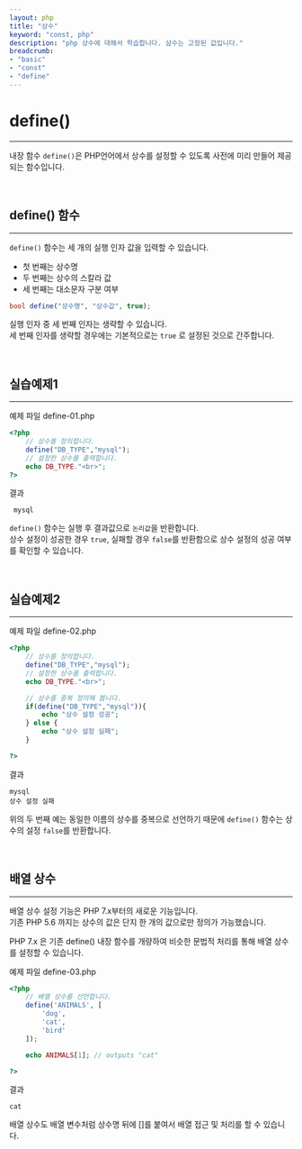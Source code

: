```yaml
---
layout: php
title: "상수"
keyword: "const, php"
description: "php 상수에 대해서 학습합니다. 삼수는 고정된 값입니다."
breadcrumb:
- "basic"
- "const"
- "define"
---
```


# define()
---
내장 함수 `define()`은 PHP언어에서 상수를 설정할 수 있도록 사전에 미리 만들어 제공되는 함수입니다.

<br>

## define() 함수
---
`define()` 함수는 세 개의 실행 인자 값을 입력할 수 있습니다.  

* 첫 번째는 상수명
* 두 번째는 상수의 스칼라 값
* 세 번째는 대소문자 구분 여부

```php
bool define("상수명", "상수값", true);
```
실행 인자 중 세 번째 인자는 생략할 수 있습니다.  
세 번째 인자를 생략할 경우에는 기본적으로는 `true` 로 설정된 것으로 간주합니다.

<br>

## 실습예제1
---

예제 파일 define-01.php
```php
<?php
	// 상수를 정의합니다.
	define("DB_TYPE","mysql");
	// 설정한 상수를 출력합니다.
	echo DB_TYPE."<br>";
?>
```

결과
```
 mysql
```

`define()` 함수는 실행 후 결과값으로 `논리값`을 반환합니다.  
상수 설정이 성공한 경우 `true`, 실패할 경우 `false`를 반환함으로 상수 설정의 성공 여부를 확인할 수 있습니다.

<br>

## 실습예제2
---
예제 파일 define-02.php
```php
<?php
	// 상수를 정의합니다.
	define("DB_TYPE","mysql");
	// 설정한 상수를 출력합니다.
	echo DB_TYPE."<br>";

	// 상수를 중복 정의해 봅니다.
	if(define("DB_TYPE","mysql")){
		echo "상수 설정 성공";
	} else {
		echo "상수 설정 실패";
	}

?>
```
결과
```
mysql
상수 설정 실패
```

위의 두 번째 예는 동일한 이름의 상수를 중복으로 선언하기 때문에 `define()` 함수는 상수의 설정 `false`를 반환합니다.

<br>

## 배열 상수
---
배열 상수 설정 기능은 PHP 7.x부터의 새로운 기능입니다.  
기존 PHP 5.6 까지는 상수의 값은 단지 한 개의 값으로만 정의가 가능했습니다.

PHP 7.x 은 기존 define() 내장 함수를 개량하여 비슷한 문법적 처리를 통해 배열 상수를 설정할 수 있습니다.

예제 파일 define-03.php
```php
<?php
	// 배열 상수를 선언합니다.
	define('ANIMALS', [
    	'dog',
    	'cat',
    	'bird'
	]);

	echo ANIMALS[1]; // outputs "cat"

?>
```

결과
```
cat
```

배열 상수도 배열 변수처럼 상수명 뒤에 []를 붙여서 배열 접근 및 처리를 할 수 있습니다. 

<br>
